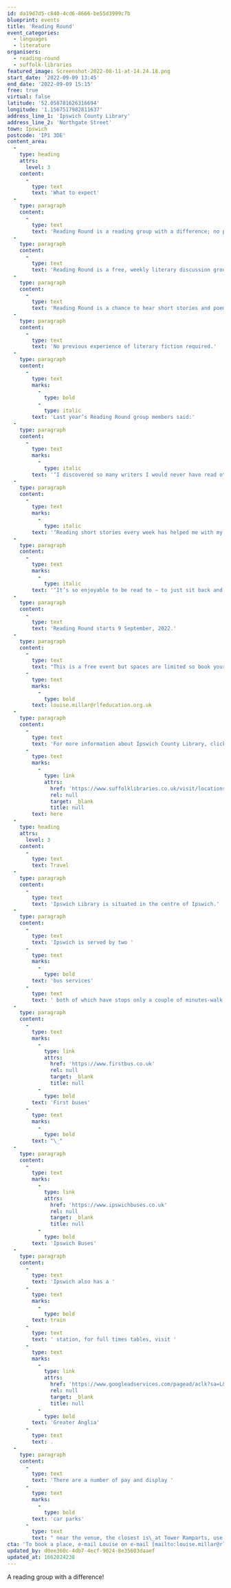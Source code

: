```yaml
---
id: da19d7d5-c840-4cd6-8666-be55d3999c7b
blueprint: events
title: 'Reading Round'
event_categories:
  - languages
  - literature
organisers:
  - reading-round
  - suffolk-libraries
featured_image: Screenshot-2022-08-11-at-14.24.18.png
start_date: '2022-09-09 13:45'
end_date: '2022-09-09 15:15'
free: true
virtual: false
latitude: '52.058781626316694'
longitude: '1.1567517982811637'
address_line_1: 'Ipswich County Library'
address_line_2: 'Northgate Street'
town: Ipswich
postcode: 'IP1 3DE'
content_area:
  -
    type: heading
    attrs:
      level: 3
    content:
      -
        type: text
        text: 'What to expect'
  -
    type: paragraph
    content:
      -
        type: text
        text: 'Reading Round is a reading group with a difference; no pens, no paper, no prep – like a book club without the homework!'
  -
    type: paragraph
    content:
      -
        type: text
        text: 'Reading Round is a free, weekly literary discussion group led by local author Louise Millar for the Royal Literary Fund. It takes place during the school term, on Friday afternoons in the Wolsey Room, from 1.45pm till 3.15pm.'
  -
    type: paragraph
    content:
      -
        type: text
        text: 'Reading Round is a chance to hear short stories and poems read aloud, and to share thoughts and opinions about the texts in a friendly, relaxed atmosphere.'
  -
    type: paragraph
    content:
      -
        type: text
        text: 'No previous experience of literary fiction required.'
  -
    type: paragraph
    content:
      -
        type: text
        marks:
          -
            type: bold
          -
            type: italic
        text: 'Last year’s Reading Round group members said:'
  -
    type: paragraph
    content:
      -
        type: text
        marks:
          -
            type: italic
        text: '‘I discovered so many writers I would never have read otherwise.’'
  -
    type: paragraph
    content:
      -
        type: text
        marks:
          -
            type: italic
        text: '‘Reading short stories every week has helped me with my own creative writing.’'
  -
    type: paragraph
    content:
      -
        type: text
        marks:
          -
            type: italic
        text: '‘It’s so enjoyable to be read to ­– to just sit back and listen to a story’.'
  -
    type: paragraph
    content:
      -
        type: text
        text: 'Reading Round starts 9 September, 2022.'
  -
    type: paragraph
    content:
      -
        type: text
        text: "This is a free event but spaces are limited so book your place by e-mailing\_"
      -
        type: text
        marks:
          -
            type: bold
        text: louise.millar@rlfeducation.org.uk
  -
    type: paragraph
    content:
      -
        type: text
        text: 'For more information about Ipswich County Library, click '
      -
        type: text
        marks:
          -
            type: link
            attrs:
              href: 'https://www.suffolklibraries.co.uk/visit/locations-and-times/ipswich-county-library'
              rel: null
              target: _blank
              title: null
        text: here
  -
    type: heading
    attrs:
      level: 3
    content:
      -
        type: text
        text: Travel
  -
    type: paragraph
    content:
      -
        type: text
        text: 'Ipswich Library is situated in the centre of Ipswich.'
  -
    type: paragraph
    content:
      -
        type: text
        text: 'Ipswich is served by two '
      -
        type: text
        marks:
          -
            type: bold
        text: 'bus services'
      -
        type: text
        text: ' both of which have stops only a couple of minutes-walk from the venue:'
  -
    type: paragraph
    content:
      -
        type: text
        marks:
          -
            type: link
            attrs:
              href: 'https://www.firstbus.co.uk'
              rel: null
              target: _blank
              title: null
          -
            type: bold
        text: 'First buses'
      -
        type: text
        marks:
          -
            type: bold
        text: "\_"
  -
    type: paragraph
    content:
      -
        type: text
        marks:
          -
            type: link
            attrs:
              href: 'https://www.ipswichbuses.co.uk'
              rel: null
              target: _blank
              title: null
          -
            type: bold
        text: 'Ipswich Buses'
  -
    type: paragraph
    content:
      -
        type: text
        text: 'Ipswich also has a '
      -
        type: text
        marks:
          -
            type: bold
        text: train
      -
        type: text
        text: ' station, for full times tables, visit '
      -
        type: text
        marks:
          -
            type: link
            attrs:
              href: 'https://www.googleadservices.com/pagead/aclk?sa=L&ai=DChcSEwiO8N3i9b75AhVK7O0KHZiPB4cYABAAGgJkZw&ae=2&ohost=www.google.com&cid=CAESauD2nHrJiEa5SYCy9SQd0UI8YZ8VDyCC12MTDhByjOzoibMzdZLQqLjMUvsZ9M4bTPZm3JugmeLpa7C2z_16ntILhU1DhC50NZqg0JxJOdud38nXbTi3a2qB6TorWxbuXJZo0dRFdMtIuRk&sig=AOD64_0ZNncVFsLKSZX4cGdzF-seYXAsKg&q&adurl&ved=2ahUKEwiN_9Xi9b75AhUKgFwKHb8wBNwQ0Qx6BAgDEAE&nis=8&dct=1'
              rel: null
              target: _blank
              title: null
          -
            type: bold
        text: 'Greater Anglia'
      -
        type: text
        text: .
  -
    type: paragraph
    content:
      -
        type: text
        text: 'There are a number of pay and display '
      -
        type: text
        marks:
          -
            type: bold
        text: 'car parks'
      -
        type: text
        text: " near the venue, the closest is\_at Tower Ramparts, use IP1 3DH for Sat Navs."
cta: 'To book a place, e-mail Louise on e-mail [mailto:louise.millar@rlfeducation.org.uk ](mailto:louise.millar@rlfeducation.org.uk )'
updated_by: d0ee360c-4db7-4ecf-9024-8e35603daaef
updated_at: 1662024238
---
```

A reading group with a difference!